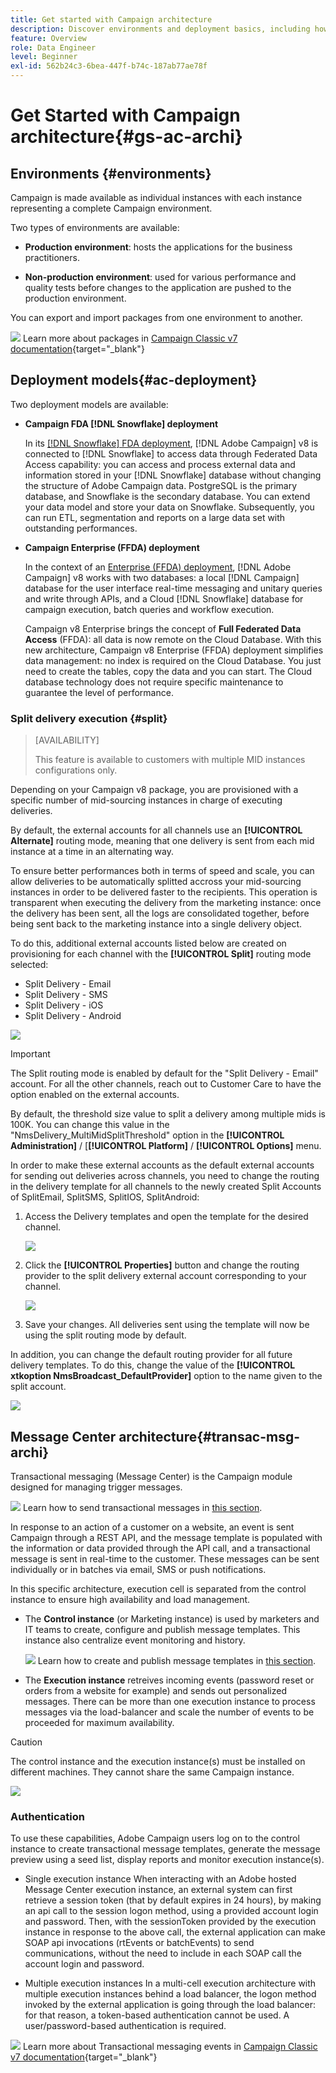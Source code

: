 ```yaml
---
title: Get started with Campaign architecture
description: Discover environments and deployment basics, including how to report on a campaign environment.
feature: Overview
role: Data Engineer
level: Beginner
exl-id: 562b24c3-6bea-447f-b74c-187ab77ae78f
---
```

# Get Started with Campaign architecture{#gs-ac-archi}

## Environments {#environments}

Campaign is made available as individual instances with each instance representing a complete Campaign environment.

Two types of environments are available:

* **Production environment**: hosts the applications for the business practitioners.

* **Non-production environment**: used for various performance and quality tests before changes to the application are pushed to the production environment.

You can export and import packages from one environment to another.

![](../assets/do-not-localize/book.png) Learn more about packages in [Campaign Classic v7 documentation](https://experienceleague.adobe.com/docs/campaign-classic/using/getting-started/administration-basics/working-with-data-packages.html){target="_blank"}

## Deployment models{#ac-deployment}

Two deployment models are available:

* **Campaign FDA [!DNL Snowflake] deployment**

    In its [[!DNL Snowflake] FDA deployment](fda-deployment.md), [!DNL Adobe Campaign] v8 is connected to [!DNL Snowflake] to access data through Federated Data Access capability: you can access and process external data and information stored in your [!DNL Snowflake] database without changing the structure of Adobe Campaign data. PostgreSQL is the primary database, and Snowflake is the secondary database. You can extend your data model and store your data on Snowflake. Subsequently, you can run ETL, segmentation and reports on a large data set with outstanding performances.

* **Campaign Enterprise (FFDA) deployment**

    In the context of an [Enterprise (FFDA) deployment](enterprise-deployment.md), [!DNL Adobe Campaign] v8 works with two databases: a local [!DNL Campaign] database for the user interface real-time messaging and unitary queries and write through APIs, and a Cloud [!DNL Snowflake] database for campaign execution, batch queries and workflow execution.

    Campaign v8 Enterprise brings the concept of **Full Federated Data Access** (FFDA): all data is now remote on the Cloud Database. With this new architecture, Campaign v8 Enterprise (FFDA) deployment simplifies data management: no index is required on the Cloud Database. You just need to create the tables, copy the data and you can start. The Cloud database technology does not require specific maintenance to guarantee the level of performance.

### Split delivery execution {#split}

>[AVAILABILITY]
>
>This feature is available to customers with multiple MID instances configurations only.

Depending on your Campaign v8 package, you are provisioned with a specific number of mid-sourcing instances in charge of executing deliveries. 

By default, the external accounts for all channels use an **[!UICONTROL Alternate]** routing mode, meaning that one delivery is sent from each mid instance at a time in an alternating way.

To ensure better performances both in terms of speed and scale, you can allow deliveries to be automatically splitted accross your mid-sourcing instances in order to be delivered faster to the recipients. This operation is transparent when executing the delivery from the marketing instance: once the delivery has been sent, all the logs are consolidated together, before being sent back to the marketing instance into a single delivery object.

To do this, additional external accounts listed below are created on provisioning for each channel with the **[!UICONTROL Split]** routing mode selected:

* Split Delivery - Email
* Split Delivery - SMS
* Split Delivery - iOS
* Split Delivery - Android

![](assets/splitted-delivery.png) 

>[!IMPORTANT]
>
>The Split routing mode is enabled by default for the "Split Delivery - Email" account. For all the other channels, reach out to Customer Care to have the option enabled on the external accounts.
>
>By default, the threshold size value to split a delivery among multiple mids is 100K. You can change this value in the "NmsDelivery_MultiMidSplitThreshold" option in the **[!UICONTROL Administration]** / [**[!UICONTROL Platform]** / **[!UICONTROL Options]** menu. 

In order to make these external accounts as the default external accounts for sending out deliveries across channels, you need to change the routing in the delivery template for all channels to the newly created Split Accounts of SplitEmail, SplitSMS, SplitIOS, SplitAndroid:

1. Access the Delivery templates and open the template for the desired channel.

    ![](assets/split-default-list.png) 

1. Click the **[!UICONTROL Properties]** button and change the routing provider to the split delivery external account corresponding to your channel.

    ![](assets/split-default-delivery.png) 

1. Save your changes. All deliveries sent using the template will now be using the split routing mode by default.

In addition, you can change the default routing provider for all future delivery templates. To do this, change the value of the **[!UICONTROL xtkoption NmsBroadcast_DefaultProvider]** option to the name given to the split account.

![](assets/split-default-options.png) 

## Message Center architecture{#transac-msg-archi}

Transactional messaging (Message Center) is the Campaign module designed for managing trigger messages. 

![](../assets/do-not-localize/glass.png) Learn how to send transactional messages in [this section](../send/transactional.md).

In response to an action of a customer on a website, an event is sent Campaign through a REST API, and the message template is populated with the information or data provided through the API call, and a transactional message is sent in real-time to the customer. These messages can be sent individually or in batches via email, SMS or push notifications. 

In this specific architecture, execution cell is separated from the control instance to ensure high availability and load management.

* The **Control instance** (or Marketing instance) is used by marketers and IT teams to create, configure and publish message templates. This instance also centralize event monitoring and history.
    
    ![](../assets/do-not-localize/glass.png) Learn how to create and publish message templates in [this section](../send/transactional.md).

* The **Execution instance** retreives incoming events (password reset or orders from a website for example) and sends out personalized messages. There can be more than one execution instance to process messages via the load-balancer and scale the number of events to be proceeded for maximum availability.

>[!CAUTION]
>
>The control instance and the execution instance(s) must be installed on different machines. They cannot share the same Campaign instance.

![](assets/messagecenter_diagram.png)

### Authentication

To use these capabilities, Adobe Campaign users log on to the control instance to create transactional message templates, generate the message preview using a seed list, display reports and monitor execution instance(s).

* Single execution instance
    When interacting with an Adobe hosted Message Center execution instance, an external system can first retrieve a session token (that by default expires in 24 hours), by making an api call to the session logon method, using a provided account login and password.
    Then, with the sessionToken provided by the execution instance in response to the above call, the external application can make SOAP api invocations (rtEvents or batchEvents) to send communications, without the need to include in each SOAP call the account login and password.
 
* Multiple execution instances
    In a multi-cell execution architecture with multiple execution instances behind a load balancer, the logon method invoked by the external application is going through the load balancer: for that reason, a token-based authentication cannot  be used. A user/password-based authentication is required. 

![](../assets/do-not-localize/book.png) Learn more about Transactional messaging events in [Campaign Classic v7 documentation](https://experienceleague.adobe.com/docs/campaign-classic/using/transactional-messaging/processing/event-description.html#about-transactional-messaging-datamodel){target="_blank"}
